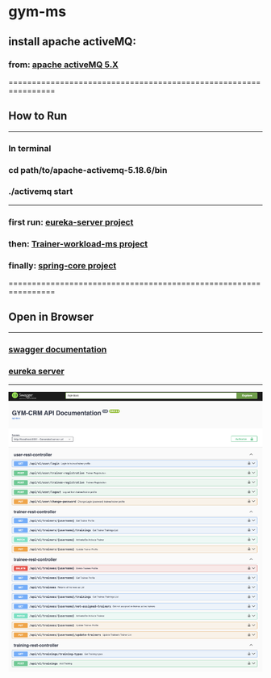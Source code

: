 # gym-ms
## install apache activeMQ:

### from: [apache activeMQ 5.X](https://activemq.apache.org/components/classic/download/)

================================================================

## How to Run
________________________________
### In terminal

### cd path/to/apache-activemq-5.18.6/bin
### ./activemq start
________________________________
### first run: [eureka-server project](eureka-server/src/main/java/uz/sar7ar/eurekaserver/EurekaServerApplication.java)
### then: [Trainer-workload-ms project](trainer-workload/src/main/java/uz/sar7ar/trainerworkload/TrainerWorkloadApplication.java)
### finally: [spring-core project](spring-core/spring-core.iml) 

================================================================
## Open in Browser
________________________________
### [swagger documentation](http://localhost:8081/swagger-ui/index.html)
### [eureka server](http://localhost:8761/)

________________________________
[![swagger example image](swagger-screenshot.jpg)](swagger-screenshot.jpg)
